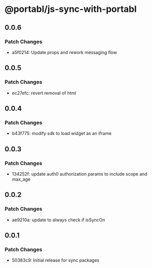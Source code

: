 # @portabl/js-sync-with-portabl

## 0.0.6

### Patch Changes

- a5f0214: Update props and rework messaging flow

## 0.0.5

### Patch Changes

- ec27efc: revert removal of html

## 0.0.4

### Patch Changes

- b43f775: modify sdk to load widget as an iframe

## 0.0.3

### Patch Changes

- 134252f: update auth0 authorization params to include scope and max_age

## 0.0.2

### Patch Changes

- ae9210a: update to always check if isSyncOn

## 0.0.1

### Patch Changes

- 50383c9: Initial release for sync packages
